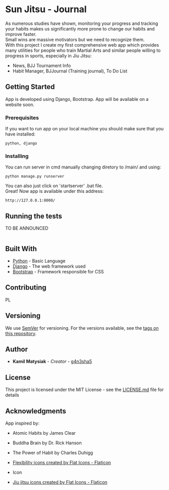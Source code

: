 
# Sun Jitsu - Journal

As numerous studies have shown, monitoring your progress and tracking your habits makes us significantly more prone to 
change our habits and improve faster.  
Small wins are massive motivators but we need to recognize them.      
With this project I create my  first comprehensive web app which provides many utilities
for people who train Martial Arts and similar people willing to progress in sports,  especially in Jiu Jitsu:  
- News, BJJ Tournament Info
- Habit Manager, BJJournal (Training journal), To Do List
## Getting Started
App is developed using Django, Bootstrap.
App will be available on a website soon.



### Prerequisites

If you want to run app on your local machine you should make sure that you have installed:

```
python, django
```

### Installing

You can run server in cmd manually changing diretory to /main/ and using:
```
python manage.py runserver
```

You can also just click on 'startserver' .bat file.  
Great! Now app is available  under this address: 

```
http://127.0.0.1:8000/
```


## Running the tests

TO BE ANNOUNCED

```

```


## Built With

* [Python](https://docs.python.org/3/) - Basic Language
* [Django](https://www.djangoproject.com/) - The web framework used
* [Bootstrap](https://getbootstrap.com/) - Framework responsible for CSS

## Contributing

PL
## Versioning

We use [SemVer](http://semver.org/) for versioning. For the versions available, see the [tags on this repository](https://github.com/your/project/tags). 

## Author

* **Kamil Matysiak** - *Creator* - [g4n3sha5](https://github.com/g4n3sha5)


## License

This project is licensed under the MIT License - see the [LICENSE.md](LICENSE.md) file for details

## Acknowledgments
App inspired by:
* Atomic Habits by James Clear
* Buddha Brain by Dr. Rick Hanson
* The Power of Habit by Charles Duhigg


* <a href="https://www.flaticon.com/free-icons/flexibility" title="flexibility icons">Flexibility icons created by Flat Icons - Flaticon</a>
* Icon 
* <a href="https://www.flaticon.com/free-icons/jiu-jitsu" title="jiu jitsu icons">Jiu jitsu icons created by Flat Icons - Flaticon</a>